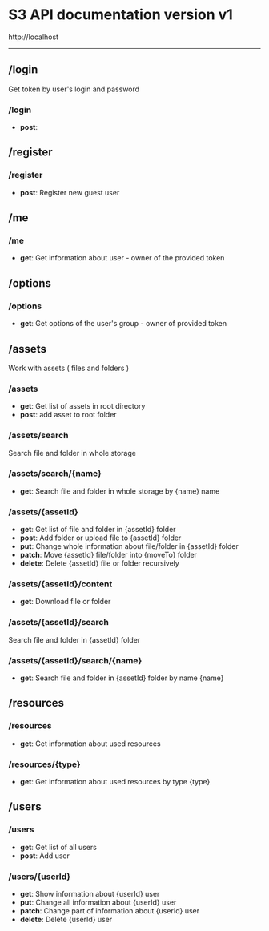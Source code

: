 # S3 API documentation version v1
http://localhost

---

## /login
Get token by user's login and password

### /login

* **post**: 

## /register

### /register

* **post**: Register new guest user

## /me

### /me

* **get**: Get information about user - owner of the provided token

## /options

### /options

* **get**: Get options of the user's group - owner of provided token

## /assets
Work with assets ( files and folders )

### /assets

* **get**: Get list of assets in root directory
* **post**: add asset to root folder

### /assets/search
Search file and folder in whole storage

### /assets/search/{name}

* **get**: Search file and folder in whole storage by {name} name

### /assets/{assetId}

* **get**: Get list of file and folder in {assetId} folder
* **post**: Add folder or upload file to {assetId} folder
* **put**: Change whole information about file/folder in {assetId} folder
* **patch**: Move {assetId} file/folder into {moveTo} folder
* **delete**: Delete {assetId} file or folder recursively

### /assets/{assetId}/content

* **get**: Download file or folder

### /assets/{assetId}/search
Search file and folder in {assetId} folder

### /assets/{assetId}/search/{name}

* **get**: Search file and folder in {assetId} folder by name {name}

## /resources

### /resources

* **get**: Get information about used resources

### /resources/{type}

* **get**: Get information about used resources by type {type}

## /users

### /users

* **get**: Get list of all users
* **post**: Add user

### /users/{userId}

* **get**: Show information about {userId} user
* **put**: Change all information about {userId} user
* **patch**: Change part of information about {userId} user
* **delete**: Delete {userId} user

